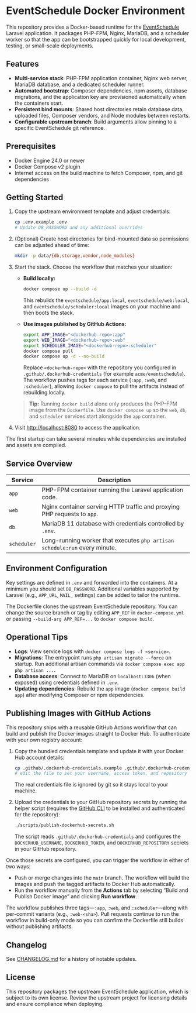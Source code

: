 # EventSchedule Docker Environment

This repository provides a Docker-based runtime for the [EventSchedule](https://github.com/eventschedule/eventschedule) Laravel application. It packages PHP-FPM, Nginx, MariaDB, and a scheduler worker so that the app can be bootstrapped quickly for local development, testing, or small-scale deployments.

## Features

- **Multi-service stack**: PHP-FPM application container, Nginx web server, MariaDB database, and a dedicated scheduler runner.
- **Automated bootstrap**: Composer dependencies, npm assets, database migrations, and the application key are provisioned automatically when the containers start.
- **Persistent bind mounts**: Shared host directories retain database data, uploaded files, Composer vendors, and Node modules between restarts.
- **Configurable upstream branch**: Build arguments allow pinning to a specific EventSchedule git reference.

## Prerequisites

- Docker Engine 24.0 or newer
- Docker Compose v2 plugin
- Internet access on the build machine to fetch Composer, npm, and git dependencies

## Getting Started

1. Copy the upstream environment template and adjust credentials:
   ```bash
   cp .env.example .env
   # Update DB_PASSWORD and any additional overrides
   ```
2. (Optional) Create host directories for bind-mounted data so permissions can be adjusted ahead of time:
   ```bash
   mkdir -p data/{db,storage,vendor,node_modules}
   ```

3. Start the stack. Choose the workflow that matches your situation:

   - **Build locally:**
     ```bash
     docker compose up --build -d
     ```
     This rebuilds the `eventschedule/app:local`, `eventschedule/web:local`, and
     `eventschedule/scheduler:local` images on your machine and then boots the
     stack.

   - **Use images published by GitHub Actions:**
     ```bash
     export APP_IMAGE="<dockerhub-repo>:app"
     export WEB_IMAGE="<dockerhub-repo>:web"
     export SCHEDULER_IMAGE="<dockerhub-repo>:scheduler"
     docker compose pull
     docker compose up -d --no-build
     ```
     Replace `<dockerhub-repo>` with the repository you configured in
     `.github/.dockerhub-credentials` (for example `acme/eventschedule`). The
     workflow pushes tags for each service (`:app`, `:web`, and `:scheduler`),
     allowing `docker compose` to pull the artifacts instead of rebuilding
     locally.

   > **Tip:** Running `docker build` alone only produces the PHP-FPM image from
   > the `Dockerfile`. Use `docker compose up` so the `web`, `db`, and
   > `scheduler` services start alongside the `app` container.
4. Visit [http://localhost:8080](http://localhost:8080) to access the application.

The first startup can take several minutes while dependencies are installed and assets are compiled.

## Service Overview

| Service    | Description                                                                 |
|------------|-----------------------------------------------------------------------------|
| `app`      | PHP-FPM container running the Laravel application code.                     |
| `web`      | Nginx container serving HTTP traffic and proxying PHP requests to `app`.    |
| `db`       | MariaDB 11 database with credentials controlled by `.env`.                  |
| `scheduler`| Long-running worker that executes `php artisan schedule:run` every minute.  |

## Environment Configuration

Key settings are defined in `.env` and forwarded into the containers. At a minimum you should set `DB_PASSWORD`. Additional variables supported by Laravel (e.g., `APP_URL`, `MAIL_` settings) can be added to tailor the runtime.

The Dockerfile clones the upstream EventSchedule repository. You can change the source branch or tag by editing `APP_REF` in `docker-compose.yml` or passing `--build-arg APP_REF=...` to `docker compose build`.

## Operational Tips

- **Logs**: View service logs with `docker compose logs -f <service>`.
- **Migrations**: The entrypoint runs `php artisan migrate --force` on startup. Run additional artisan commands via `docker compose exec app php artisan ...`.
- **Database access**: Connect to MariaDB on `localhost:3306` (when exposed) using credentials defined in `.env`.
- **Updating dependencies**: Rebuild the `app` image (`docker compose build app`) after modifying Composer or npm dependencies.

## Publishing Images with GitHub Actions

This repository ships with a reusable GitHub Actions workflow that can build and
publish the Docker images straight to Docker Hub. To authenticate with your own
registry account:

1. Copy the bundled credentials template and update it with your Docker Hub
   account details:
   ```bash
   cp .github/.dockerhub-credentials.example .github/.dockerhub-credentials
   # edit the file to set your username, access token, and repository name
   ```
   The real credentials file is ignored by git so it stays local to your
   machine.
2. Upload the credentials to your GitHub repository secrets by running the
   helper script (requires the [GitHub CLI](https://cli.github.com/) to be
   installed and authenticated for the repository):
   ```bash
   ./scripts/publish-dockerhub-secrets.sh
   ```

   The script reads `.github/.dockerhub-credentials` and configures the
   `DOCKERHUB_USERNAME`, `DOCKERHUB_TOKEN`, and `DOCKERHUB_REPOSITORY` secrets in
   your GitHub repository.

Once those secrets are configured, you can trigger the workflow in either of two
ways:

- Push or merge changes into the `main` branch. The workflow will build the
  images and push the tagged artifacts to Docker Hub automatically.
- Run the workflow manually from the **Actions** tab by selecting “Build and
  Publish Docker image” and clicking **Run workflow**.

The workflow publishes three tags—`:app`, `:web`, and `:scheduler`—along with
per-commit variants (e.g., `:web-<sha>`). Pull requests continue to run the
workflow in build-only mode so you can confirm the Dockerfile still builds
without publishing artifacts.

## Changelog

See [CHANGELOG.md](CHANGELOG.md) for a history of notable updates.

## License

This repository packages the upstream EventSchedule application, which is subject to its own license. Review the upstream project for licensing details and ensure compliance when deploying.
